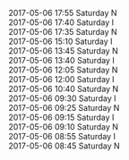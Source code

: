 2017-05-06 17:55 Saturday  N  
2017-05-06 17:40 Saturday  I  
2017-05-06 17:35 Saturday  N  
2017-05-06 15:10 Saturday  I  
2017-05-06 13:45 Saturday  N  
2017-05-06 13:40 Saturday  I  
2017-05-06 12:05 Saturday  N  
2017-05-06 12:00 Saturday  I  
2017-05-06 10:40 Saturday  N  
2017-05-06 09:30 Saturday  I  
2017-05-06 09:25 Saturday  N  
2017-05-06 09:15 Saturday  I  
2017-05-06 09:10 Saturday  N  
2017-05-06 08:55 Saturday  I  
2017-05-06 08:45 Saturday  N  

